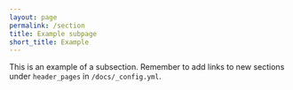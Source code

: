 ```yaml
---
layout: page
permalink: /section
title: Example subpage
short_title: Example
---
```


This is an example of a subsection. Remember to add links to new sections under `header_pages` in `/docs/_config.yml`.